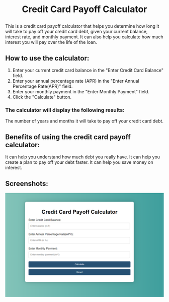 # <p align="center">Credit Card Payoff Calculator</p>

<p> This is a credit card payoff calculator that helps you determine how long it will take to pay off your credit card debt, given your current balance, interest rate, and monthly payment. It can also help you calculate how much interest you will pay over the life of the loan. <p>

## How to use the calculator:

1) Enter your current credit card balance in the "Enter Credit Card Balance" field.
2) Enter your annual percentage rate (APR) in the "Enter Annual Percentage Rate(APR)" field.
3) Enter your monthly payment in the "Enter Monthly Payment" field.
4) Click the "Calculate" button.

### The calculator will display the following results:

The number of years and months it will take to pay off your credit card debt.

## Benefits of using the credit card payoff calculator:

It can help you understand how much debt you really have.
It can help you create a plan to pay off your debt faster.
It can help you save money on interest.

## Screenshots:

![Screenshot](image.png)
